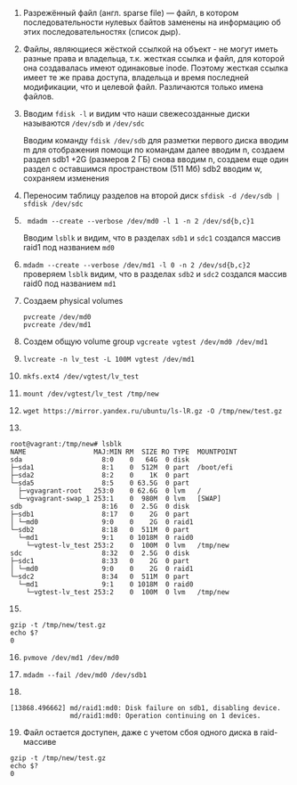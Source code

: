 1. Разрежённый файл (англ. sparse file) — файл, в котором последовательности нулевых байтов заменены на информацию об этих последовательностях (список дыр).

2. Файлы, являющиеся жёсткой ссылкой на объект - не могут иметь разные права и владельца, т.к. жесткая ссылка и файл, для которой она создавалась имеют одинаковые inode. Поэтому жесткая ссылка имеет те же права доступа, владельца и время последней модификации, что и целевой файл. Различаются только имена файлов.

4. Вводим `fdisk -l` и видим что наши свежесозданные диски называются `/dev/sdb` и `/dev/sdc`

   Вводим команду `fdisk /dev/sdb` для разметки первого диска
   вводим m для отображения помощи по командам
   далее вводим n, создаем раздел sdb1 +2G (размеров 2 ГБ)
   снова вводим n, создаем еще один раздел с оставшимся пространством (511 Мб) sdb2
   вводим w, сохраняем изменения

5. Переносим таблицу разделов на второй диск `sfdisk -d /dev/sdb | sfdisk /dev/sdc`

6. ` mdadm --create --verbose /dev/md0 -l 1 -n 2 /dev/sd{b,c}1`

   Вводим `lsblk` и видим, что в разделах `sdb1` и `sdc1` создался массив raid1 под названием `md0`

7. `mdadm --create --verbose /dev/md1 -l 0 -n 2 /dev/sd{b,c}2`
проверяем `lsblk`
видим, что в разделах `sdb2` и `sdc2` создался массив raid0 под названием `md1`

8. Создаем physical volumes
   ```
   pvcreate /dev/md0
   pvcreate /dev/md1
   ```

9.  Создем общую volume group `vgcreate vgtest /dev/md0 /dev/md1`
 
10. `lvcreate -n lv_test -L 100M vgtest /dev/md1`

11. `mkfs.ext4 /dev/vgtest/lv_test`

12. `mount /dev/vgtest/lv_test /tmp/new`

13. `wget https://mirror.yandex.ru/ubuntu/ls-lR.gz -O /tmp/new/test.gz`

14. 
```
root@vagrant:/tmp/new# lsblk
NAME                 MAJ:MIN RM  SIZE RO TYPE  MOUNTPOINT
sda                    8:0    0   64G  0 disk
├─sda1                 8:1    0  512M  0 part  /boot/efi
├─sda2                 8:2    0    1K  0 part
└─sda5                 8:5    0 63.5G  0 part
  ├─vgvagrant-root   253:0    0 62.6G  0 lvm   /
  └─vgvagrant-swap_1 253:1    0  980M  0 lvm   [SWAP]
sdb                    8:16   0  2.5G  0 disk
├─sdb1                 8:17   0    2G  0 part
│ └─md0                9:0    0    2G  0 raid1
└─sdb2                 8:18   0  511M  0 part
  └─md1                9:1    0 1018M  0 raid0
    └─vgtest-lv_test 253:2    0  100M  0 lvm   /tmp/new
sdc                    8:32   0  2.5G  0 disk
├─sdc1                 8:33   0    2G  0 part
│ └─md0                9:0    0    2G  0 raid1
└─sdc2                 8:34   0  511M  0 part
  └─md1                9:1    0 1018M  0 raid0
    └─vgtest-lv_test 253:2    0  100M  0 lvm   /tmp/new
```

15. 
```
gzip -t /tmp/new/test.gz
echo $?
0
```

16. `pvmove /dev/md1 /dev/md0`

17. `mdadm --fail /dev/md0 /dev/sdb1`

18.  
```
[13868.496662] md/raid1:md0: Disk failure on sdb1, disabling device.
               md/raid1:md0: Operation continuing on 1 devices.
```
   
19. Файл остается доступен, даже с учетом сбоя одного диска в raid-массиве
```
gzip -t /tmp/new/test.gz
echo $?
0
```


